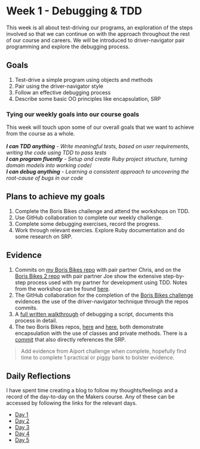# Week 1 - Debugging & TDD
This week is all about test-driving our programs, an exploration of the steps involved so that we can continue on with the approach throughout the rest of our course and careers. We will be introduced to driver-navigator pair programming and explore the debugging process.

## Goals
1. Test-drive a simple program using objects and methods
2. Pair using the driver-navigator style
3. Follow an effective debugging process
4. Describe some basic OO principles like encapsulation, SRP

### Tying our weekly goals into our course goals
This week will touch upon some of our overall goals that we want to achieve from the course as a whole.<br /><br />
**_I can TDD anything_** *- Write meaningful tests, based on user requirements, writing the code using TDD to pass tests*<br />
**_I can program fluently_** *- Setup and create Ruby project structure, turning domain models into working code*/<br />
**_I can debug anything_** *- Learning a consistent approach to uncovering the root-cause of bugs in our code*

## Plans to achieve my goals
1. Complete the Boris Bikes challenge and attend the workshops on TDD.
2. Use GitHub collaboration to complete our weekly challenge.
3. Complete some debugging exercises, record the progress.
4. Work through relevant exercies. Explore Ruby documentation and do some research on SRP.

## Evidence
1. Commits on [my Boris Bikes repo](https://github.com/adamwoodcock98/boris-bikes) with pair partner Chris, and on the [Boris Bikes 2 repo]() with pair partner Joe show the extensive step-by-step process used with my partner for development using TDD. Notes from the workshop can be found [here](https://github.com/adamwoodcock98/MakersPortfolio/blob/main/Evidence/TDD%20Workshop%20-%2024th%20Feb%202022.md).
2. The GitHub collaboration for the completion of the [Boris Bikes challenge](https://github.com/adamwoodcock98/boris-bikes) evidences the use of the driver-navigator technique through the repos commits.
3. A [full written walkthrough](https://github.com/adamwoodcock98/MakersPortfolio/blob/main/Evidence/debugging-walkthrough.md) of debugging a script, documents this process in detail.
4. The two Boris Bikes repos, [here](https://github.com/adamwoodcock98/boris-bikes) and [here](https://github.com/joe-thornton/boris-bikes-2), both demonstrate encapsulation with the use of classes and private methods. There is a [commit](https://github.com/joe-thornton/boris-bikes-2/commit/ab32bd629eeb43032287be2d5db5d2ac88aba2ed) that also directly references the SRP.

> Add evidence from Aiport challenge when complete, hopefully find time to complete 1 practical or piggy bank to bolster evidence.

## Daily Reflections
I have spent time creating a blog to follow my thoughts/feelings and a record of the day-to-day on the Makers course. Any of these can be accessed by following the links for the relevant days.
* [Day 1](https://medium.com/@adam.woodcock98/pinch-me-i-need-to-know-this-is-real-makers-day-1-19fc3d77b63c)
* [Day 2](https://medium.com/@adam.woodcock98/can-you-hear-that-bug-makers-day-2-480d6ca2cb57)
* [Day 3](https://medium.com/@adam.woodcock98/fail-to-plan-plan-to-fail-makers-day-3-e56cb060ec4e)
* [Day 4](https://medium.com/@adam.woodcock98/when-it-rains-it-pours-makers-day-4-83a168d193cd)
* [Day 5](https://medium.com/@adam.woodcock98/heavy-is-the-head-that-drinks-wine-makers-day-5-3804736d21dd)
